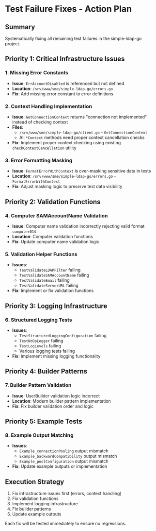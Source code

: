 # Test Failure Fixes - Action Plan

## Summary
Systematically fixing all remaining test failures in the simple-ldap-go project.

## Priority 1: Critical Infrastructure Issues

### 1. Missing Error Constants
- **Issue**: `ErrAccountDisabled` is referenced but not defined
- **Location**: `/srv/www/sme/simple-ldap-go/errors.go`
- **Fix**: Add missing error constant to error definitions

### 2. Context Handling Implementation
- **Issue**: `GetConnectionContext` returns "connection not implemented" instead of checking context
- **Files**:
  - `/srv/www/sme/simple-ldap-go/client.go` - `GetConnectionContext`
  - All `*Context` methods need proper context cancellation checks
- **Fix**: Implement proper context checking using existing `checkContextCancellation` utility

### 3. Error Formatting Masking
- **Issue**: `FormatErrorWithContext` is over-masking sensitive data in tests
- **Location**: `/srv/www/sme/simple-ldap-go/errors.go` - `FormatErrorWithContext`
- **Fix**: Adjust masking logic to preserve test data visibility

## Priority 2: Validation Functions

### 4. Computer SAMAccountName Validation
- **Issue**: Computer name validation incorrectly rejecting valid format `computer01$`
- **Location**: Computer validation functions
- **Fix**: Update computer name validation logic

### 5. Validation Helper Functions
- **Issues**:
  - `TestValidateLDAPFilter` failing
  - `TestValidateSAMAccountName` failing
  - `TestValidateEmail` failing
  - `TestValidateServerURL` failing
- **Fix**: Implement or fix validation functions

## Priority 3: Logging Infrastructure

### 6. Structured Logging Tests
- **Issues**:
  - `TestStructuredLoggingConfiguration` failing
  - `TestNoOpLogger` failing
  - `TestLogLevels` failing
  - Various logging tests failing
- **Fix**: Implement missing logging functionality

## Priority 4: Builder Patterns

### 7. Builder Pattern Validation
- **Issue**: UserBuilder validation logic incorrect
- **Location**: Modern builder pattern implementation
- **Fix**: Fix builder validation order and logic

## Priority 5: Example Tests

### 8. Example Output Matching
- **Issues**:
  - `Example_connectionPooling` output mismatch
  - `Example_backwardCompatibility` output mismatch
  - `Example_poolConfiguration` output mismatch
- **Fix**: Update example outputs or implementation

## Execution Strategy
1. Fix infrastructure issues first (errors, context handling)
2. Fix validation functions
3. Implement logging infrastructure
4. Fix builder patterns
5. Update example outputs

Each fix will be tested immediately to ensure no regressions.